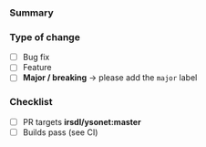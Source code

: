 <!-- Base must be irsdl/ysonet:master. If you see a different base, change it via the dropdowns. -->

### Summary

### Type of change
- [ ] Bug fix
- [ ] Feature
- [ ] **Major / breaking**  -> please add the `major` label

### Checklist
- [ ] PR targets **irsdl/ysonet:master**
- [ ] Builds pass (see CI)
